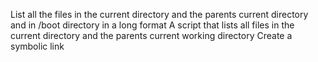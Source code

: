 List all the files in the current directory and the parents current directory and in /boot directory in a long format
A script that lists all files in the current directory and the parents current working directory
Create a symbolic link
